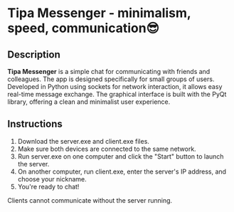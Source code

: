 # Tipa Messenger - minimalism, speed, communication😎

## Description
**Tipa Messenger** is a simple chat for communicating with friends and colleagues. The app is designed specifically for small groups of users. Developed in Python using sockets for network interaction, it allows easy real-time message exchange. The graphical interface is built with the PyQt library, offering a clean and minimalist user experience.

## Instructions 

1. Download the server.exe and client.exe files.
2. Make sure both devices are connected to the same network.
3. Run server.exe on one computer and click the "Start" button to launch the server.
4. On another computer, run client.exe, enter the server's IP address, and choose your nickname.
5. You're ready to chat!

Clients cannot communicate without the server running.
